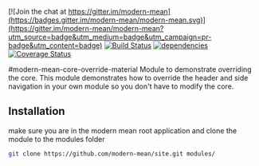 [![Join the chat at https://gitter.im/modern-mean](https://badges.gitter.im/modern-mean/modern-mean.svg)](https://gitter.im/modern-mean/modern-mean?utm_source=badge&utm_medium=badge&utm_campaign=pr-badge&utm_content=badge)
[![Build Status](https://travis-ci.org/modern-mean/core-override-material.svg?branch=master)](https://travis-ci.org/modern-mean/core-override-material)
[![dependencies](https://david-dm.org/modern-mean/core-override-material.svg)](https://david-dm.org/modern-mean/core-override-material)
[![Coverage Status](https://coveralls.io/repos/github/modern-mean/core-override-material/badge.svg?branch=master)](https://coveralls.io/github/modern-mean/core-override-material?branch=master)

#modern-mean-core-override-material
Module to demonstrate overriding the core.  This module demonstrates how to override the header and side navigation in your own module so you don't have to modify the core.

## Installation
make sure you are in the modern mean root application and clone the module to the modules folder
```sh
git clone https://github.com/modern-mean/site.git modules/
```
